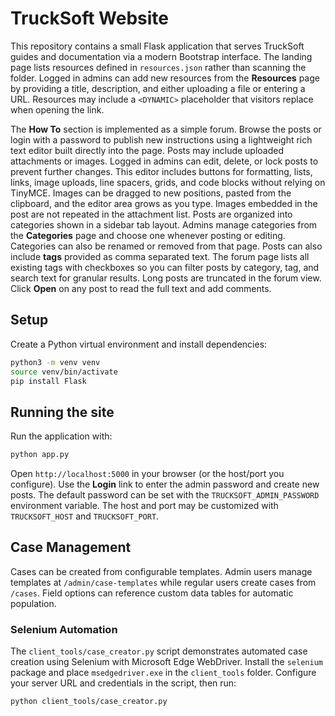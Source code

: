 # TruckSoft Website

This repository contains a small Flask application that serves TruckSoft guides and documentation via a modern Bootstrap interface. The landing page lists resources defined in `resources.json` rather than scanning the folder. Logged in admins can add new resources from the **Resources** page by providing a title, description, and either uploading a file or entering a URL. Resources may include a `<DYNAMIC>` placeholder that visitors replace when opening the link.

The **How To** section is implemented as a simple forum. Browse the posts or login with a password to publish new instructions using a lightweight rich text editor built directly into the page. Posts may include uploaded attachments or images. Logged in admins can edit, delete, or lock posts to prevent further changes. This editor includes buttons for formatting, lists, links, image uploads, line spacers, grids, and code blocks without relying on TinyMCE. Images can be dragged to new positions, pasted from the clipboard, and the editor area grows as you type. Images embedded in the post are not repeated in the attachment list. Posts are organized into categories shown in a sidebar tab layout. Admins manage categories from the **Categories** page and choose one whenever posting or editing. Categories can also be renamed or removed from that page. Posts can also include **tags** provided as comma separated text. The forum page lists all existing tags with checkboxes so you can filter posts by category, tag, and search text for granular results.
Long posts are truncated in the forum view. Click **Open** on any post to read the full text and add comments.

## Setup

Create a Python virtual environment and install dependencies:

```bash
python3 -m venv venv
source venv/bin/activate
pip install Flask
```

## Running the site

Run the application with:

```bash
python app.py
```

Open `http://localhost:5000` in your browser (or the host/port you configure).
Use the **Login** link to enter the admin password and create new posts. The
default password can be set with the `TRUCKSOFT_ADMIN_PASSWORD` environment
variable. The host and port may be customized with `TRUCKSOFT_HOST` and
`TRUCKSOFT_PORT`.

## Case Management

Cases can be created from configurable templates. Admin users manage templates
at `/admin/case-templates` while regular users create cases from `/cases`.
Field options can reference custom data tables for automatic population.

### Selenium Automation

The `client_tools/case_creator.py` script demonstrates automated case creation
using Selenium with Microsoft Edge WebDriver. Install the `selenium` package and
place `msedgedriver.exe` in the `client_tools` folder. Configure your server URL
and credentials in the script, then run:

```bash
python client_tools/case_creator.py
```
